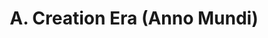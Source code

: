 ---
title: A. Creation Era (Anno Mundi)
weight: 1
type: docs
prev: book/appendices
next: book/app-calendar-reform
toc: false
---